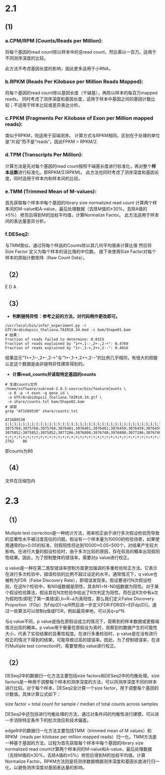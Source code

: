 # 2.1
## (1)
### a.CPM/RPM (Counts/Reads per Million):
将每个基因的read count除以样本中的总read count，然后乘以一百万。适用于不同测序深度的比较。

此方法不考虑基因长度的影响，因此更多适用于小RNA。
### b.RPKM (Reads Per Kilobase per Million Reads Mapped):

将每个基因的read count除以基因长度（千碱基），再除以样本的每百万mapped reads。
同时考虑了测序深度和基因长度，适用于样本中基因之间的基因计数比较；不适用于样本比较或差异表达分析。

### c.FPKM (Fragments Per Kilobase of Exon per Million mapped reads):

类似于RPKM，但适用于双端测序。
计算方式与RPKM相同，区别在于处理的单位是“片段”而不是“reads”。因此FPKM = RPKM/2.
### d.TPM (Transcripts Per Million):

计算方法是先对每个基因的read count按照千碱基长度进行标准化，再对整个**样本总数**进行标准化。即RPKM/Σ(RPKM)。
此方法也同时考虑了测序深度和基因长度，同时适用于样本内和样本间的比较。
### e.TMM (Trimmed Mean of M-values):

首先获取每个样本中每个基因的library size normalized read count
计算两个样本间的M-value和A-value，最后处理数据（去除M值的±30%，去除A值的±5%）
修剪后得到M的加权平均值，计算Normalize Factor。
此方法适用于样本间的表达量差异分析。

### f.DESeq2:
与TMM类似，通过将每个样品的Counts除以其几何平均值来计算比值
然后将 Size Factor 定义为每个样本的该比值的中位数。
接下来使用Size Factor对每个样本的原始计数矩阵（Raw Count Data）。
## （2）
E D A
## （3）
* **判断链特异性：参考之前的方法，对代码稍作更改即可。**
```
/usr/local/bin/infer_experiment.py -r GTF/Arabidopsis_thaliana.TAIR10.34.bed -i bam/Shape01.bam
# 结果：
Fraction of reads failed to determine: 0.0315
Fraction of reads explained by "1++,1--,2+-,2-+": 0.4769
Fraction of reads explained by "1+-,1-+,2++,2--": 0.4916
```
结果显示"1++,1--,2+-,2-+"与"1+-,1-+,2++,2--"的比例几乎相同，有很大的把握认定这个数据是由非链特异性建库得到的。
* **计算read_counts并读取特定基因的counts**
```
# 生成counts文件
/home/software/subread-2.0.3-source/bin/featureCounts \
 -s 0 -p -t exon -g gene_id \
 -a GTF/Arabidopsis_thaliana.TAIR10.34.gtf \
 -o share/counts.txt bam/Shape02.bam
# 读取
grep "AT1G09530" share/counts.txt

AT1G09530       1;1;1;1;1;1;1;1;1;1;1;1;1;1;1;1;1;1;1;1;1;1;1;1;1;1;1;1;1;1;1;1;1;1;1;1;1;1;1;1;1;1;1   3075768;3075768;3075768;3076401;3076401;3076401;3076459;3076459;3076459;3077173;3077173;3077173;3077173;3077378;3077378;3077378;3077378;3077378;3077378;3078346;3078346;3078346;3078346;3078346;3078346;3078545;3078545;3078545;3078545;3078545;3078545;3078843;3078843;3078843;3078843;3078843;3078843;3078984;3078984;3078984;3078984;3078984;3078984   3075852;3075852;3075852;3077286;3076808;3076748;3076808;3077286;3076748;3077286;3077286;3077286;3077286;3078257;3078257;3078257;3078257;3078257;3078257;3078453;3078453;3078453;3078453;3078453;3078453;3078610;3078610;3078610;3078610;3078610;3078610;3078908;3078908;3078908;3078908;3078908;3078908;3079544;3079544;3079544;3079654;3079654;3079654   +;+;+;+;+;+;+;+;+;+;+;+;+;+;+;+;+;+;+;+;+;+;+;+;+;+;+;+;+;+;+;+;+;+;+;+;+;+;+;+;+;+;+   2762    86
```
即counts为86
## （4）
文件在压缩包内

# 2.3
## （1）
Multiple test correction是一种统计方法，用来校正由于进行多次假设检验而导致的显著性水平被过度高估的问题。假设有一个样本量为10000的检验场景，如果使用通常的p>0.05的标准，则假阳性将达到10000×0.05=500个，对结果产生较大影响。在进行大量的假设检验时，由于多次比较的原因，存在较高的概率出现假阳性结果。因此，为了控制整体的错误率，需要对p value进行校正。

q value是一种在第二类型错误率控制方面更加强调的多重检验校正方法。它表示在进行多次检验中，错误检验的比例不超过设定的水平。通常情况下，q value也被称为FDR（False Discovery Rate），即错误发现率。假设要进行N次假设检验，在这N个检验中，有N0组数据是阴性，其余N1=N−N0组数据为阳性。对于某个假设检验算法，假设其在N次检验中给出了R次判定为阳性，而在这R次中有a次为假阳性(即犯了第一类错误),b=R−a为真阳性，那么我们定义False Discovery Proportion（FDp）为Fdp(D)=a/R然后进一步定义FDR:FDR(D)=E[Fdp(D)]。通过一些算法可以控制q值或FDR，例如最简单地，可以另q=p*N.

与q value不同，p value是指在原假设成立的情况下，观察到的样本数据或更极端情况出现的概率。p value用于衡量在原假设为真时，观察到的数据产生的可能性大小，代表了实验结果的显著性程度。在进行多重检验时，p value是在没有进行校正的情况下得到的结果，可能导致过高的错误率。因此，为了控制错误率，在进行Multiple test correction时，需要使用q value进行校正。
## （2）
DESeq2中的数据归一化方法主要包括size factors和DESeq2中的均衡处理。size factors是一种用于调整每个样本的测序深度的方法，可以将测序深度不同的样本进行比较。对于每个样本，DESeq2会计算一个size factor，用于调整每个基因的计数值。具体计算公式如下：

size factor = total count for sample / median of total counts across samples

DESeq2中还包括进行均衡处理的方法，通过对条件间的均衡性进行建模，可以进一步消除特定条件下的批次效应和技术偏差。

edgeR中的数据归一化方法主要包括TMM（trimmed mean of M values）和RPKM（reads per kilobase per million mapped reads）归一化。TMM方法是一种基于基因的方法，过程为首先获取每个样本中每个基因的library size normalized read count计算两个样本间的M-value和A-value，最后处理数据（去除M值的±30%，去除A值的±5%）修剪后得到M的加权平均值，计算Normalize Factor。RPKM方法则是将测序数据根据测序深度和基因长度进行归一化，以避免测序深度对基因表达量的影响。


